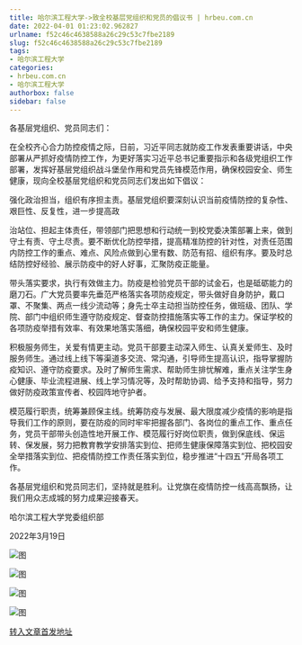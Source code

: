 ```yaml
---
title: 哈尔滨工程大学->致全校基层党组织和党员的倡议书 | hrbeu.com.cn
date: 2022-04-01 01:23:02.962827
urlname: f52c46c4638588a26c29c53c7fbe2189
slug: f52c46c4638588a26c29c53c7fbe2189
tags: 
- 哈尔滨工程大学
categories:
- hrbeu.com.cn
- 哈尔滨工程大学
authorbox: false
sidebar: false
---
```

各基层党组织、党员同志们：

在全校齐心合力防控疫情之际，日前，习近平同志就防疫工作发表重要讲话，中央部署从严抓好疫情防控工作，为更好落实习近平总书记重要指示和各级党组织工作部署，发挥好基层党组织战斗堡垒作用和党员先锋模范作用，确保校园安全、师生健康，现向全校基层党组织和党员同志们发出如下倡议：

强化政治担当，组织有序担主责。基层党组织要深刻认识当前疫情防控的复杂性、艰巨性、反复性，进一步提高政
<!--more-->
治站位、担起主体责任，带领部门把思想和行动统一到校党委决策部署上来，做到守土有责、守土尽责。要不断优化防控举措，提高精准防控的针对性，对责任范围内防控工作的重点、难点、风险点做到心里有数、防范有招、组织有序。要及时总结防控好经验、展示防疫中的好人好事，汇聚防疫正能量。

带头落实要求，执行有效做主力。防疫是检验党员干部的试金石，也是砥砺能力的磨刀石。广大党员要率先垂范严格落实各项防疫规定，带头做好自身防护，戴口罩、不聚集、两点一线少流动等；身先士卒主动担当防控任务，做班级、团队、学院、部门中组织师生遵守防疫规定、督查防控措施落实等工作的主力。保证学校的各项防疫举措有效率、有效果地落实落细，确保校园平安和师生健康。

积极服务师生，关爱有情更主动。党员干部要主动深入师生、认真关爱师生、及时服务师生。通过线上线下等渠道多交流、常沟通，引导师生提高认识，指导掌握防疫知识、遵守防疫要求。及时了解师生需求、帮助师生排忧解难，重点关注学生身心健康、毕业流程进展、线上学习情况等，及时帮助协调、给予支持和指导，努力做好防疫政策宣传者、校园阵地守护者。

模范履行职责，统筹兼顾保主线。统筹防疫与发展、最大限度减少疫情的影响是指导我们工作的原则，要在防疫的同时牢牢把握各部门、各岗位的重点工作、重点任务，党员干部带头创造性地开展工作、模范履行好岗位职责，做到保底线、保运转、保发展，努力把教育教学安排落实到位、把师生健康保障落实到位、把校园安全举措落实到位、把疫情防控工作责任落实到位，稳步推进“十四五”开局各项工作。

各基层党组织和党员同志们，坚持就是胜利。让党旗在疫情防控一线高高飘扬，让我们用众志成城的努力成果迎接春天。

哈尔滨工程大学党委组织部

2022年3月19日

![图](http://gongxue.cn/__local/B/AC/01/799FAE5CB7F4AFF21531A6B8704_416DB254_1DEA0.jpg)

![图](http://gongxue.cn/__local/1/82/1A/90FFE9C061CAABFFCC811448BA4_0B4C4A7D_FA07.jpg)

![图](http://gongxue.cn/__local/3/02/65/8D9D42CCBE480E0BF70209CF4FF_22F7E057_13E1C.jpg)

![图](http://gongxue.cn/__local/7/CC/D3/9D33F89ACC62896BAF6E272CC59_DF2964DA_1C4D1.jpg)

[转入文章首发地址](http://gongxue.cn/info/1141/69965.htm)